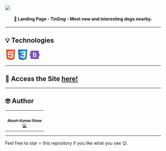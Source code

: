 <img align="center" src="https://i.imgur.com/iNPw47x.png">
<h4 align="center">🐶 Landing Page - TinDog - Meet new and interesting dogs nearby.</h4>

<hr>

## 💡 Technologies
  <p align="left">
    <img src="https://raw.githubusercontent.com/devicons/devicon/d00d0969292a6569d45b06d3f350f463a0107b0d/icons/html5/html5-original.svg" alt="html5" width="35" height="35"/>
    <img src="https://raw.githubusercontent.com/devicons/devicon/d00d0969292a6569d45b06d3f350f463a0107b0d/icons/css3/css3-original.svg" alt="css3" width="35" height="35"/>
    <img src="https://raw.githubusercontent.com/devicons/devicon/d00d0969292a6569d45b06d3f350f463a0107b0d/icons/bootstrap/bootstrap-plain.svg" alt="bootstrap" width="35" height="35"/>
  </p>
<hr>

<h2>📍 Access the Site <a href="https://tindog-pets.netlify.app/">here!</a></h2>

<hr>

## 🤓 Author 
<table>
  <tr>
    <td align="center"><a href="https://media-exp1.licdn.com/dms/image/C5603AQH44ljyR-Io0A/profile-displayphoto-shrink_400_400/0/1641742228028?e=1652918400&v=beta&t=Cx3VFprfg1SLc4Awh9dvQlBYRye2xqh1yg-uCIfR6uU" width="100px;" alt=""/><br /><sub><b>Akash Kumar Shaw</b></sub></a><br /><a href="https://github.com/lucasbivar" title="Code">💻</a></td>
  <tr>
</table>

***
Feel free to star ⭐ this repository if you like what you see 😉.
